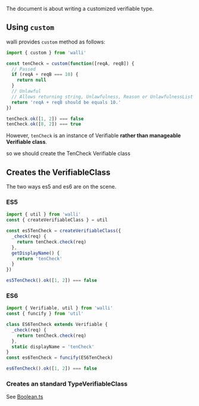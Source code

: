 
The document is about writing a customized verifiable type.

## Using `custom`

walli provides `custom` method as follows:

```javascript
import { custom } from 'walli'

const tenCheck = custom(function([reqA, reqB]) {
  // Passed
  if (reqA + reqB === 10) {
    return null
  }
  // Unlawful
  // Allows returning string, Unlawfulness, Reason or UnlawfulnessList
  return 'reqA + reqB should be equals 10.'
})

tenCheck.ok([1, 2]) === false
tenCheck.ok([8, 2]) === true
```

However, `tenCheck` is an instance of Verifiable **rather than manageable Verifiable class**.

so we should create the TenCheck Verifiable class

## Creates the VerifiableClass

The two ways es5 and es6 are on the scene.

### ES5
```javascript
import { util } from 'walli'
const { createVerifiableClass } = util

const es5TenCheck = createVerifiableClass({
  _check(req) {
    return tenCheck.check(req)
  },
  getDisplayName() {
    return 'tenCheck'
  }
})

es5TenCheck().ok([1, 2]) === false
```

### ES6

```javascript
import { Verifiable, util } from 'walli'
const { funcify } from 'util'

class ES6TenCheck extends Verifiable {
  _check(req) {
    return tenCheck.check(req)
  },
  static displayName = 'tenCheck'
}
const es6TenCheck = funcify(ES6TenCheck)

es6TenCheck().ok([1, 2]) === false
```

### Creates an standard TypeVerifiableClass

See [Boolean.ts](../src/Boolean.ts)

